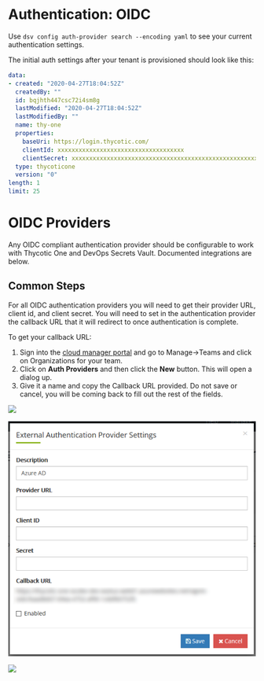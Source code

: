 ﻿[title]: # (Authentication: OIDC)
[tags]: # (DevOps Secrets Vault,DSV,)
[priority]: # (5700)

# Authentication: OIDC


Use `dsv config auth-provider search --encoding yaml` to see your current authentication settings.

The initial auth settings after your tenant is provisioned should look like this:

```yaml
data:
- created: "2020-04-27T18:04:52Z"
  createdBy: ""
  id: bqjhth447csc72i4sm8g
  lastModified: "2020-04-27T18:04:52Z"
  lastModifiedBy: ""
  name: thy-one
  properties:
    baseUri: https://login.thycotic.com/
    clientId: xxxxxxxxxxxxxxxxxxxxxxxxxxxxxxxxxxxx
    clientSecret: xxxxxxxxxxxxxxxxxxxxxxxxxxxxxxxxxxxxxxxxxxxxxxxxxxxxxxxxxxxxxxxx
  type: thycoticone
  version: "0"
length: 1
limit: 25
```

# OIDC Providers

Any OIDC compliant authentication provider should be configurable to work with Thycotic One and DevOps Secrets Vault. Documented integrations are below.

## Common Steps

For all OIDC authentication providers you will need to get their provider URL, client id, and client secret. You will need to set in the authentication provider the callback URL that it will redirect to once authentication is complete.  

To get your callback URL:

1. Sign into the [cloud manager portal](https://portal.thycotic.com) and go to Manage->Teams and click on Organizations for your team.
2. Click on **Auth Providers** and then click the **New** button. This will open a dialog up. 
3. Give it a name and copy the Callback URL provided. Do not save or cancel, you will be coming back to fill out the rest of the fields.

![](./images/spacer.png)

![](./images/azure-ad-cmsetup.png)

![](./images/spacer.png)




